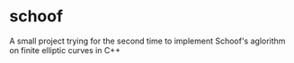 # schoof
A small project trying for the second time to implement Schoof's aglorithm on finite elliptic curves in C++
